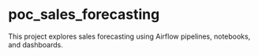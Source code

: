 # poc_sales_forecasting
This project explores sales forecasting using Airflow pipelines, notebooks, and dashboards.
